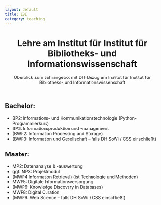 ```yaml
---
layout: default
title: IBI
category: teaching
---
```


<header>
<h1>Lehre am Institut für Institut für Bibliotheks- und Informationswissenschaft</h1>
<p>Überblick zum Lehrangebot mit DH-Bezug am Institut für Institut für Bibliotheks- und Informationswissenschaft</p>
</header>

## Bachelor:
* BP2: Informations- und Kommunikationstechnologie (Python-Programmierkurs)
* BP3: Informationsproduktion und -management
* (BWP2: Information Processing and Storage)
* (BWP3: Information und Gesellschaft – falls DH SoWi / CSS einschließt)

## Master:
* MP2: Datenanalyse & -auswertung
* ggf. MP3: Projektmodul
* (MWP4 Information Retrieval)  (ist Technologie und Methoden)
* MWP5: Digitale Informationsversorgung
* (MWP6: Knowledge Discovery in Databases)
* MWP8: Digital Curation
* (MWP9: Web Science – falls DH SoWi / CSS einschließt)